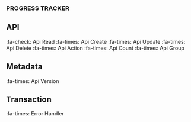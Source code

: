 ### PROGRESS TRACKER
## API
:fa-check: Api Read
:fa-times: Api Create
:fa-times: Api Update
:fa-times: Api Delete
:fa-times: Api Action
:fa-times: Api Count
:fa-times: Api Group

## Metadata
:fa-times: Api Version

## Transaction
:fa-times: Error Handler
